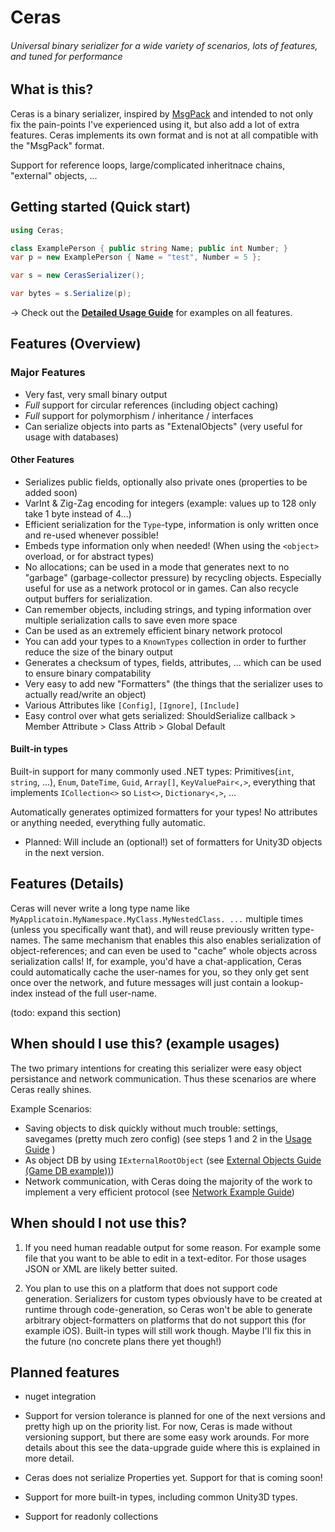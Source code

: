 # Ceras
###### Universal binary serializer for a wide variety of scenarios, lots of features, and tuned for performance 

## What is this?
Ceras is a binary serializer, inspired by [MsgPack](https://github.com/neuecc/MessagePack-CSharp) and intended to not only fix the pain-points I've experienced using it, but also add a lot of extra features.
Ceras implements its own format and is not at all compatible with the "MsgPack" format.

Support for reference loops, large/complicated inheritnace chains, "external" objects, ...

## Getting started (Quick start)

```csharp
using Ceras;

class ExamplePerson { public string Name; public int Number; }
var p = new ExamplePerson { Name = "test", Number = 5 };

var s = new CerasSerializer();

var bytes = s.Serialize(p);
```

-> Check out the [**Detailed Usage Guide**](https://github.com/rikimaru0345/Ceras/blob/master/LiveTesting/Tutorial.cs) for examples on all features.


## Features (Overview)

### Major Features
- Very fast, very small binary output
- *Full* support for circular references (including object caching)
- *Full* support for polymorphism / inheritance / interfaces
- Can serialize objects into parts as "ExtenalObjects" (very useful for usage with databases)

#### Other Features
- Serializes public fields, optionally also private ones (properties to be added soon)
- VarInt & Zig-Zag encoding for integers (example: values up to 128 only take 1 byte instead of 4...)
- Efficient serialization for the `Type`-type, information is only written once and re-used whenever possible!
- Embeds type information only when needed! (When using the `<object>` overload, or for abstract types)
- No allocations; can be used in a mode that generates next to no "garbage" (garbage-collector pressure) by recycling objects. Especially useful for use as a network protocol or in games. Can also recycle output buffers for serialization.
- Can remember objects, including strings, and typing information over multiple serialization calls to save even more space
- Can be used as an extremely efficient binary network protocol
- You can add your types to a `KnownTypes` collection in order to further reduce the size of the binary output
- Generates a checksum of types, fields, attributes, ... which can be used to ensure binary compatability
- Very easy to add new "Formatters" (the things that the serializer uses to actually read/write an object)
- Various Attributes like `[Config]`, `[Ignore]`, `[Include]`
- Easy control over what gets serialized: ShouldSerialize callback > Member Attribute > Class Attrib > Global Default


#### Built-in types
Built-in support for many commonly used .NET types: Primitives(`int`, `string`, ...), `Enum`, `DateTime`, `Guid`, `Array[]`, `KeyValuePair<,>`, everything that implements `ICollection<>` so `List<>`, `Dictionary<,>`, ... 

Automatically generates optimized formatters for your types! No attributes or anything needed, everything fully automatic.

- Planned: Will include an (optional!) set of formatters for Unity3D objects in the next version.

## Features (Details)

Ceras will never write a long type name like `MyApplicatoin.MyNamespace.MyClass.MyNestedClass. ...` multiple times (unless you specifically want that), and will reuse previously written type-names.
The same mechanism that enables this also enables serialization of object-references; and can even be used to "cache" whole objects across serialization calls! If, for example, you'd have a chat-application, Ceras could automatically cache the user-names for you, so they only get sent once over the network, and future messages will just contain a lookup-index instead of the full user-name.

(todo: expand this section)



## When should I use this? (example usages)

The two primary intentions for creating this serializer were easy object persistance and network communication.
Thus these scenarios are where Ceras really shines.

Example Scenarios:
- Saving objects to disk quickly without much trouble: settings, savegames (pretty much zero config) (see steps 1 and 2 in the [Usage Guide](https://github.com/rikimaru0345/Ceras/blob/5593ed603630275906dec831eef19564d0a5d94c/LiveTesting/Tutorial.cs#L21) )
- As object DB by using `IExternalRootObject` (see [External Objects Guide (Game DB example))](https://github.com/rikimaru0345/Ceras/blob/5593ed603630275906dec831eef19564d0a5d94c/LiveTesting/Tutorial.cs#L300))
- Network communication, with Ceras doing the majority of the work to implement a very efficient protocol (see [Network Example Guide](https://github.com/rikimaru0345/Ceras/blob/5593ed603630275906dec831eef19564d0a5d94c/LiveTesting/Tutorial.cs#L278))

## When should I not use this?

1) If you need human readable output for some reason. For example some file that you want to be able to edit in a text-editor. For those usages JSON or XML are likely better suited.

2) You plan to use this on a platform that does not support code generation. Serializers for custom types obviously have to be created at runtime through code-generation, so Ceras won't be able to generate arbitrary object-formatters on platforms that do not support this (for example iOS). Built-in types will still work though. Maybe I'll fix this in the future (no concrete plans there yet though!)


## Planned features

- nuget integration

- Support for version tolerance is planned for one of the next versions and pretty high up on the priority list.
For now, Ceras is made without versioning support, but there are some easy work arounds.
For more details about this see the data-upgrade guide where this is explained in more detail.

- Ceras does not serialize Properties yet. Support for that is coming soon!

- Support for more built-in types, including common Unity3D types.

- Support for readonly collections

